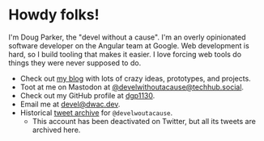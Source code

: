 # Howdy folks!

I'm Doug Parker, the "devel without a cause". I'm an overly opinionated software
developer on the Angular team at Google. Web development is hard, so I build tooling
that makes it easier. I love forcing web tools do things they were never supposed to
do.

*   Check out [my blog](https://blog.dwac.dev/) with lots of crazy ideas, prototypes,
    and projects.
*   Toot at me on Mastodon at
    [@develwithoutacause@techhub.social](https://techhub.social/@develwithoutacause).
*   Check out my GitHub profile at [dgp1130](https://github.com/dgp1130/).
*   Email me at [devel@dwac.dev](mailto:devel@dwac.dev).
*   Historical [tweet archive](https://tweets.dwac.dev/) for `@develwoutacause`.
    *   This account has been deactivated on Twitter, but all its tweets are archived here.
